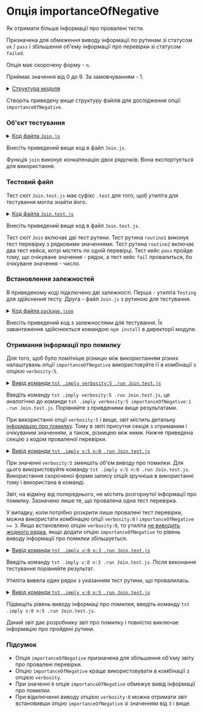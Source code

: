 # Опція importanceOfNegative

Як отримати більше інформації про провалені тести.

Призначена для обмеження виводу інформації по рутинам зі статусом `ok` / `pass` і збільшення об'єму інформації про перевірки зі статусом `failed`.

Опція має скорочену форму - `n`.

Приймає значення від 0 до 9. За замовчуванням - 1.

<details>
  <summary><u>Структура модуля</u></summary>

```
importanceOfNegative
        ├── Join.js
        ├── Join.test.js    
        └── package.json
```

</details>

Створіть приведену вище структуру файлів для дослідження опції `importanceOfNegative`.

### Об'єкт тестування

<details>
    <summary><u>Код файла <code>Join.js</code></u></summary>

```js    
module.exports.join = function( a, b )
{
  return String( a ) + String( b );
}
```

</details>

Внесіть приведений вище код в файл `Join.js`.

Функція `join` виконує конкатенацію двох рядочків. Вона експортується для використання.

### Тестовий файл

Тест сюіт `Join.test.js` має суфікс `.test` для того, щоб утиліта для тестування могла знайти його.

<details>
    <summary><u>Код файла <code>Join.test.js</code></u></summary>

```js
let _ = require( 'wTesting' );
let Join = require( './Join.js' );

//

function routine1( test )
{
  test.identical( Join.join( 'Hello ', 'world!' ), 'Hello world!' );
}

//

function routine2( test )
{

  test.case = 'pass';
  test.identical( Join.join( 1, 3 ), '13' );

  test.case = 'fail';
  test.identical( Join.join( 1, 3 ), 13 );

}

//

var Self =
{
  name : 'Join',
  tests :
  {
    routine1,
    routine2,
  }
}

//

Self = wTestSuite( Self );
if( typeof module !== 'undefined' && !module.parent )
wTester.test( Self.name );
```

</details>

Внесіть приведений вище код в файл `Join.test.js`.

Тест сюіт `Join` включає дві тест рутини. Тест рутина `routine1` виконує тест перевірку з рядковими значеннями. Тест рутина `routine2` включає два тест кейса, котрі містять по одній перевірці. Тест кейс `pass` пройде тому, що очікуване значення - рядок, а тест кейс `fail` провалиться, бо очікуване значення - число.

### Встановлення залежностей

В приведеному коді підключено дві залежності. Перша - утиліта `Testing` для здійснення тесту. Друга - файл `Join.js` з рутиною для тестування.

<details>
    <summary><u>Код файла <code>package.json</code></u></summary>

```json    
{
  "dependencies": {
    "wTesting": ""
  }
}
```

</details>

Внесіть приведений код з залежностями для тестування. Їх завантаження здійснюється командою `npm install` в директорії модуля.

### Отримання інформації про помилку

Для того, щоб було помітніше різницю між використанням різних налаштувань опції `importanceOfNegative` використовуйте її в комбінації з опцією `verbosity:5`.

<details>
  <summary><u>Вивід команди <code>tst .imply verbosity:5 .run Join.test.js</code></u></summary>

```
[user@user ~]$
Includes tests from : /.../importanceOfNegative

Tester Settings :
{
  scenario : test,
  sanitareTime : 500,
  fails : null,
  beeping : true,
  coloring : 1,
  timing : 1,
  rapidity : 3,
  routine : null,
  importanceOfNegative : null,
  routineTimeOut : null,
  concurrent : null,
  verbosity : 5,
  silencing : null,
  shoulding : null,
  accuracy : null
}

  Launching several ( 1 ) test suites ..
  /.../importanceOfNegative/Join.test.js:38 - enabled
  1 test suite

    Running test suite ( Join ) ..
    at  /.../importanceOfNegative/Join.test.js:38

      Running test routine ( routine1 ) ..
        Test check ( Join / routine1 /  # 1 ) ... ok
      Passed test routine ( Join / routine1 ) in 0.067s
      Running test routine ( routine2 ) ..
        Test check ( Join / routine2 / pass # 1 ) ... ok

        - got :
          '13'
        - expected :
          13
        - difference :
          *

        /.../importanceOfNegative/Join.test.js:20
            16 :   test.case = 'pass';
            17 :   test.identical( Join.join( 1, 3 ), '13' );
            18 :
            19 :   test.case = 'fail';
            20 :   test.identical( Join.join( 1, 3 ), 13 );  
        Test check ( Join / routine2 / fail # 2 ) ... failed

      Failed test routine ( Join / routine2 ) in 0.106s

    Passed test checks 2 / 3
    Passed test cases 1 / 2
    Passed test routines 1 / 2
    Test suite ( Join ) ... in 0.260s ... failed



  ExitCode : -1
  Passed test checks 2 / 3
  Passed test cases 1 / 2
  Passed test routines 1 / 2
  Passed test suites 0 / 1
  Testing ... in 0.335s ... failed
```

</details>

Введіть команду `tst .imply verbosity:5 .run Join.test.js`, це аналогічно до команди `tst .imply verbosity:5 importanceOfNegative:1 .run Join.test.js`. Порівняйте з привденими вище результатами.

При використанні опції `verbosity:5` і вище, звіт містить детальну [інформацію про помилку](Verbosity.md#елементи-звіту-що-виводятся-при-зміні-вербальності). Тому в звіті присутня секція з отриманим і очікуваним значенням, а також, різницею між ними. Нижче приведена секцію з кодом проваленої перевірки.

<details>
  <summary><u>Вивід команди <code>tst .imply v:5 n:0 .run Join.test.js</code></u></summary>

```
[user@user ~]$ tst .imply v:5 n:0 .run Join.test.js
Includes tests from : /.../importanceOfNegative

Tester Settings :
{
  scenario : test,
  sanitareTime : 500,
  fails : null,
  beeping : true,
  coloring : 1,
  timing : 1,
  rapidity : 3,
  routine : null,
  importanceOfNegative : null,
  routineTimeOut : null,
  concurrent : null,
  verbosity : 5,
  silencing : null,
  shoulding : null,
  accuracy : null
}

  Launching several ( 1 ) test suites ..
  /.../importanceOfNegative/Join.test.js:38 - enabled
  1 test suite

    Running test suite ( Join ) ..
    at  /.../importanceOfNegative/Join.test.js:38

      Running test routine ( routine1 ) ..
        Test check ( Join / routine1 /  # 1 ) ... ok
      Passed test routine ( Join / routine1 ) in 0.067s
      Running test routine ( routine2 ) ..
        Test check ( Join / routine2 / pass # 1 ) ... ok
        Test check ( Join / routine2 / fail # 2 ) ... failed
      Failed test routine ( Join / routine2 ) in 0.106s

    Passed test checks 2 / 3
    Passed test cases 1 / 2
    Passed test routines 1 / 2
    Test suite ( Join ) ... in 0.260s ... failed



  ExitCode : -1
  Passed test checks 2 / 3
  Passed test cases 1 / 2
  Passed test routines 1 / 2
  Passed test suites 0 / 1
  Testing ... in 0.322s ... failed
```

</details>

При значенні `verbosity:5` зменшіть об'єм виводу про помилки. Для цього використовуйте команду `tst .imply v:5 n:0 .run Join.test.js`. Використання скороченої форми запису опцій зручніша в використанні тому і використанa в команді.

Звіт, на відміну від попереднього, не містить розгорнутої інформації про помилку. Зазначено лише те, що провалена одна тест перевірка.

У випадку, коли потрібно розкрити лише провалені тест перевірки, можна використати комбінацію опції `verbosity:0` i `importanceOfNegative >= 3`. Якщо встановлено опцію `verbosity:0`, то утиліта [не виводить жодного рядка](Verbosity.md#елементи-звіту-що-виводятся-при-зміні-вербальності), якщо додати опцію `importanceOfNegative` то рівень виводу інформації про помилки збільшується.

<details>
  <summary><u>Вивід команди <code>tst .imply v:0 n:3 .run Join.test.js</code></u></summary>

```
[user@user ~]$ tst .imply v:0 n:3 .run Join.test.js

Failed test routine ( Join / routine2 ) in 0.051s
```

</details>

Введіть команду `tst .imply v:0 n:3 .run Join.test.js`. Після виконання тестування порівняйте результат.

Утиліта вивела один рядок з указанням тест рутини, що провалилась.

<details>
  <summary><u>Вивід команди <code>tst .imply v:0 n:5 .run Join.test.js</code></u></summary>

```
[user@user ~]$ tst .imply v:0 n:5 .run Join.test.js

        - got :
          '13'
        - expected :
          13
        - difference :
          *

        /.../importanceOfNegative/Join.test.js:20
            16 :   test.case = 'pass';
            17 :   test.identical( Join.join( 1, 3 ), '13' );
            18 :
            19 :   test.case = 'fail';
            20 :   test.identical( Join.join( 1, 3 ), 13 );  
        Test check ( Join / routine2 / fail # 2 ) ... failed

      Failed test routine ( Join / routine2 ) in 0.100s
```

</details>

Підвищіть рівень виводу інформаці про помилки, введіть команду `tst .imply v:0 n:5 .run Join.test.js`.

Даний звіт дає розробнику звіт про помилку і повністю виключає інформацію про пройдені рутини.

### Підсумок

- Опція `importanceOfNegative` призначена для збільшення об'єму звіту про провалені перевірки.
- Опцію `importanceOfNegative` краще використовувати в комбінації з опцією `verbosity`.
- При значенні `0` опція `importanceOfNegative` обмежує вивід інформації про помилки.
- При відключенні виводу опцією `verbosity:0` можна отримати звіт встановивши опцію `importanceOfNegative` зі значенням від `3` і вище.

